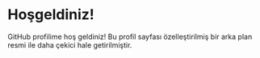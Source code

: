 <!-- GitHub profiliniz için CSS enjeksiyonu -->
<style>
  body {
    background-image: url('https://c4.wallpaperflare.com/wallpaper/892/692/922/howl-s-moving-castle-studio-ghibli-fantasy-art-clouds-daylight-hd-wallpaper-preview.jpg');
    background-size: cover;
    background-repeat: no-repeat;
    background-attachment: fixed;
  }
</style>

# Hoşgeldiniz!

GitHub profilime hoş geldiniz! Bu profil sayfası özelleştirilmiş bir arka plan resmi ile daha çekici hale getirilmiştir.

<!-- Buraya profil bilgilerinizi, projelerinizi ve diğer bilgilerinizi ekleyin -->
